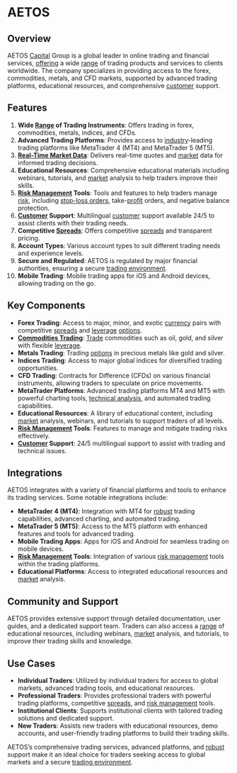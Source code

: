 # AETOS

## Overview
AETOS [Capital](../c/capital.md) Group is a global leader in online trading and financial services, [offering](../o/offering.md) a wide [range](../r/range.md) of trading products and services to clients worldwide. The company specializes in providing access to the forex, commodities, metals, and CFD markets, supported by advanced trading platforms, educational resources, and comprehensive [customer](../c/customer.md) support.

## Features
1. **Wide [Range](../r/range.md) of Trading Instruments**: Offers trading in forex, commodities, metals, indices, and CFDs.
2. **Advanced Trading Platforms**: Provides access to [industry](../i/industry.md)-leading trading platforms like MetaTrader 4 (MT4) and MetaTrader 5 (MT5).
3. **[Real-Time Market Data](../r/real-time_market_data.md)**: Delivers real-time quotes and [market](../m/market.md) data for informed trading decisions.
4. **Educational Resources**: Comprehensive educational materials including webinars, tutorials, and [market](../m/market.md) analysis to help traders improve their skills.
5. **[Risk Management](../r/risk_management.md) Tools**: Tools and features to help traders manage [risk](../r/risk.md), including [stop-loss orders](../s/stop-loss_orders.md), take-[profit](../p/profit.md) orders, and negative balance protection.
6. **[Customer](../c/customer.md) Support**: Multilingual [customer](../c/customer.md) support available 24/5 to assist clients with their trading needs.
7. **Competitive [Spreads](../s/spreads.md)**: Offers competitive [spreads](../s/spreads.md) and transparent pricing.
8. **Account Types**: Various account types to suit different trading needs and experience levels.
9. **Secure and Regulated**: AETOS is regulated by major financial authorities, ensuring a secure [trading environment](../t/trading_environment.md).
10. **Mobile Trading**: Mobile trading apps for iOS and Android devices, allowing trading on the go.

## Key Components
- **Forex Trading**: Access to major, minor, and exotic [currency](../c/currency.md) pairs with competitive [spreads](../s/spreads.md) and [leverage](../l/leverage.md) [options](../o/options.md).
- **[Commodities Trading](../c/commodities_trading.md)**: [Trade](../t/trade.md) commodities such as oil, gold, and silver with flexible [leverage](../l/leverage.md).
- **Metals Trading**: Trading [options](../o/options.md) in precious metals like gold and silver.
- **Indices Trading**: Access to major global indices for diversified trading opportunities.
- **CFD Trading**: Contracts for Difference (CFDs) on various financial instruments, allowing traders to speculate on price movements.
- **MetaTrader Platforms**: Advanced trading platforms MT4 and MT5 with powerful charting tools, [technical analysis](../t/technical_analysis.md), and automated trading capabilities.
- **Educational Resources**: A library of educational content, including [market](../m/market.md) analysis, webinars, and tutorials to support traders of all levels.
- **[Risk Management](../r/risk_management.md) Tools**: Features to manage and mitigate trading risks effectively.
- **[Customer](../c/customer.md) Support**: 24/5 multilingual support to assist with trading and technical issues.

## Integrations
AETOS integrates with a variety of financial platforms and tools to enhance its trading services. Some notable integrations include:

- **MetaTrader 4 (MT4)**: Integration with MT4 for [robust](../r/robust.md) trading capabilities, advanced charting, and automated trading.
- **MetaTrader 5 (MT5)**: Access to the MT5 platform with enhanced features and tools for advanced trading.
- **Mobile Trading Apps**: Apps for iOS and Android for seamless trading on mobile devices.
- **[Risk Management](../r/risk_management.md) Tools**: Integration of various [risk management](../r/risk_management.md) tools within the trading platforms.
- **Educational Platforms**: Access to integrated educational resources and [market](../m/market.md) analysis.

## Community and Support
AETOS provides extensive support through detailed documentation, user guides, and a dedicated support team. Traders can also access a [range](../r/range.md) of educational resources, including webinars, [market](../m/market.md) analysis, and tutorials, to improve their trading skills and knowledge.

## Use Cases
- **Individual Traders**: Utilized by individual traders for access to global markets, advanced trading tools, and educational resources.
- **Professional Traders**: Provides professional traders with powerful trading platforms, competitive [spreads](../s/spreads.md), and [risk management](../r/risk_management.md) tools.
- **Institutional Clients**: Supports institutional clients with tailored trading solutions and dedicated support.
- **New Traders**: Assists new traders with educational resources, demo accounts, and user-friendly trading platforms to build their trading skills.

AETOS’s comprehensive trading services, advanced platforms, and [robust](../r/robust.md) support make it an ideal choice for traders seeking access to global markets and a secure [trading environment](../t/trading_environment.md).
